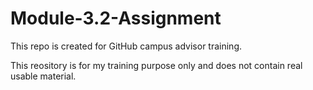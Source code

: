 # Module-3.2-Assignment
This repo is created for GitHub campus advisor training.

This reository is for my training purpose only and does not contain real usable material.
